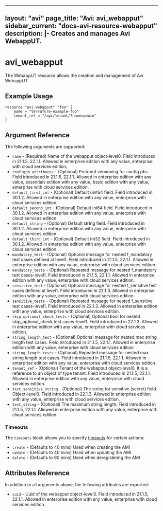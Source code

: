 <!--
    Copyright 2021 VMware, Inc.
    SPDX-License-Identifier: Mozilla Public License 2.0
-->
---
layout: "avi"
page_title: "Avi: avi_webapput"
sidebar_current: "docs-avi-resource-webapput"
description: |-
  Creates and manages Avi WebappUT.
---

# avi_webapput

The WebappUT resource allows the creation and management of Avi WebappUT

## Example Usage

```hcl
resource "avi_webapput" "foo" {
    name = "terraform-example-foo"
    tenant_ref = "/api/tenant/?name=admin"
}
```

## Argument Reference

The following arguments are supported:

* `name` - (Required) Name of the webapput object-level0. Field introduced in 21.1.5, 22.1.1. Allowed in enterprise edition with any value, enterprise with cloud services edition.
* `configpb_attributes` - (Optional) Protobuf versioning for config pbs. Field introduced in 21.1.5, 22.1.1. Allowed in enterprise edition with any value, essentials edition with any value, basic edition with any value, enterprise with cloud services edition.
* `default_first_int` - (Optional) Default uint64 field. Field introduced in 30.1.2. Allowed in enterprise edition with any value, enterprise with cloud services edition.
* `default_second_int` - (Optional) Default int64 field. Field introduced in 30.1.2. Allowed in enterprise edition with any value, enterprise with cloud services edition.
* `default_string` - (Optional) Default string field. Field introduced in 30.1.2. Allowed in enterprise edition with any value, enterprise with cloud services edition.
* `default_third_int` - (Optional) Default int32 field. Field introduced in 30.1.2. Allowed in enterprise edition with any value, enterprise with cloud services edition.
* `mandatory_test` - (Optional) Optional message for nested f_mandatory test cases defined at level1. Field introduced in 21.1.5, 22.1.1. Allowed in enterprise edition with any value, enterprise with cloud services edition.
* `mandatory_tests` - (Optional) Repeated message for nested f_mandatory test cases-level1. Field introduced in 21.1.5, 22.1.1. Allowed in enterprise edition with any value, enterprise with cloud services edition.
* `sensitive_test` - (Optional) Optional message for nested f_sensitive test cases defined at level1. Field introduced in 22.1.3. Allowed in enterprise edition with any value, enterprise with cloud services edition.
* `sensitive_tests` - (Optional) Repeated message for nested f_sensitive test cases-level1. Field introduced in 22.1.3. Allowed in enterprise edition with any value, enterprise with cloud services edition.
* `skip_optional_check_tests` - (Optional) Optional bool for nested skip_optional_check test cases-level1. Field introduced in 22.1.3. Allowed in enterprise edition with any value, enterprise with cloud services edition.
* `string_length_test` - (Optional) Optional message for nested  max string length test cases. Field introduced in 21.1.5, 22.1.1. Allowed in enterprise edition with any value, enterprise with cloud services edition.
* `string_length_tests` - (Optional) Repeated message for nested  max string length test cases. Field introduced in 21.1.5, 22.1.1. Allowed in enterprise edition with any value, enterprise with cloud services edition.
* `tenant_ref` - (Optional) Tenant of the webapput object-level0. It is a reference to an object of type tenant. Field introduced in 21.1.5, 22.1.1. Allowed in enterprise edition with any value, enterprise with cloud services edition.
* `test_sensitive_string` - (Optional) The string for sensitive (secret) field. Object-level0. Field introduced in 22.1.3. Allowed in enterprise edition with any value, enterprise with cloud services edition.
* `test_string` - (Optional) The maximum string length. Field introduced in 21.1.5, 22.1.1. Allowed in enterprise edition with any value, enterprise with cloud services edition.


### Timeouts

The `timeouts` block allows you to specify [timeouts](https://www.terraform.io/docs/configuration/resources.html#timeouts) for certain actions:

* `create` - (Defaults to 40 mins) Used when creating the AMI
* `update` - (Defaults to 40 mins) Used when updating the AMI
* `delete` - (Defaults to 90 mins) Used when deregistering the AMI

## Attributes Reference

In addition to all arguments above, the following attributes are exported:

* `uuid` -  Uuid of the webapput object-level0. Field introduced in 21.1.5, 22.1.1. Allowed in enterprise edition with any value, enterprise with cloud services edition.

